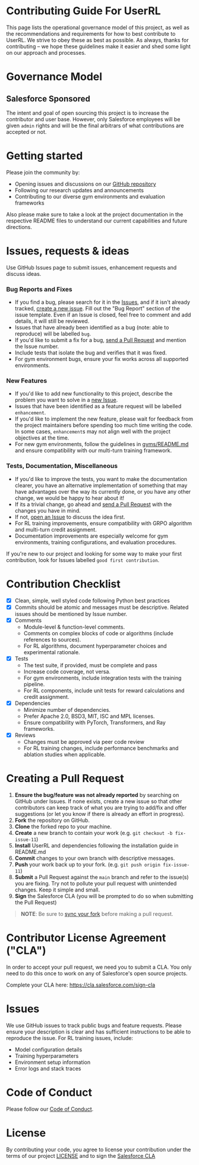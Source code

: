 # Contributing Guide For UserRL

This page lists the operational governance model of this project, as well as the recommendations and requirements for how to best contribute to UserRL. We strive to obey these as best as possible. As always, thanks for contributing – we hope these guidelines make it easier and shed some light on our approach and processes.

# Governance Model

## Salesforce Sponsored

The intent and goal of open sourcing this project is to increase the contributor and user base. However, only Salesforce employees will be given `admin` rights and will be the final arbitrars of what contributions are accepted or not.

# Getting started

Please join the community by:
- Opening issues and discussions on our [GitHub repository](https://github.com/SalesforceAIResearch/UserRL)
- Following our research updates and announcements
- Contributing to our diverse gym environments and evaluation frameworks

Also please make sure to take a look at the project documentation in the respective README files to understand our current capabilities and future directions.

# Issues, requests & ideas

Use GitHub Issues page to submit issues, enhancement requests and discuss ideas.

### Bug Reports and Fixes
-  If you find a bug, please search for it in the [Issues](https://github.com/SalesforceAIResearch/UserRL/issues), and if it isn't already tracked,
   [create a new issue](https://github.com/SalesforceAIResearch/UserRL/issues/new). Fill out the "Bug Report" section of the issue template. Even if an Issue is closed, feel free to comment and add details, it will still be reviewed.
-  Issues that have already been identified as a bug (note: able to reproduce) will be labelled `bug`.
-  If you'd like to submit a fix for a bug, [send a Pull Request](#creating_a_pull_request) and mention the Issue number.
  -  Include tests that isolate the bug and verifies that it was fixed.
  -  For gym environment bugs, ensure your fix works across all supported environments.

### New Features
-  If you'd like to add new functionality to this project, describe the problem you want to solve in a [new Issue](https://github.com/SalesforceAIResearch/UserRL/issues/new).
-  Issues that have been identified as a feature request will be labelled `enhancement`.
-  If you'd like to implement the new feature, please wait for feedback from the project
   maintainers before spending too much time writing the code. In some cases, `enhancement`s may
   not align well with the project objectives at the time.
-  For new gym environments, follow the guidelines in [gyms/README.md](gyms/README.md) and ensure compatibility with our multi-turn training framework.

### Tests, Documentation, Miscellaneous
-  If you'd like to improve the tests, you want to make the documentation clearer, you have an
   alternative implementation of something that may have advantages over the way its currently
   done, or you have any other change, we would be happy to hear about it!
  -  If its a trivial change, go ahead and [send a Pull Request](#creating_a_pull_request) with the changes you have in mind.
  -  If not, [open an Issue](https://github.com/SalesforceAIResearch/UserRL/issues/new) to discuss the idea first.
-  For RL training improvements, ensure compatibility with GRPO algorithm and multi-turn credit assignment.
-  Documentation improvements are especially welcome for gym environments, training configurations, and evaluation procedures.

If you're new to our project and looking for some way to make your first contribution, look for
Issues labelled `good first contribution`.

# Contribution Checklist

- [x] Clean, simple, well styled code following Python best practices
- [x] Commits should be atomic and messages must be descriptive. Related issues should be mentioned by Issue number.
- [x] Comments
  - Module-level & function-level comments.
  - Comments on complex blocks of code or algorithms (include references to sources).
  - For RL algorithms, document hyperparameter choices and experimental rationale.
- [x] Tests
  - The test suite, if provided, must be complete and pass
  - Increase code coverage, not versa.
  - For gym environments, include integration tests with the training pipeline.
  - For RL components, include unit tests for reward calculations and credit assignment.
- [x] Dependencies
  - Minimize number of dependencies.
  - Prefer Apache 2.0, BSD3, MIT, ISC and MPL licenses.
  - Ensure compatibility with PyTorch, Transformers, and Ray frameworks.
- [x] Reviews
  - Changes must be approved via peer code review
  - For RL training changes, include performance benchmarks and ablation studies when applicable.

# Creating a Pull Request

1. **Ensure the bug/feature was not already reported** by searching on GitHub under Issues.  If none exists, create a new issue so that other contributors can keep track of what you are trying to add/fix and offer suggestions (or let you know if there is already an effort in progress).
2. **Fork** the repository on GitHub.
3. **Clone** the forked repo to your machine.
4. **Create** a new branch to contain your work (e.g. `git checkout -b fix-issue-11`)
5. **Install** UserRL and dependencies following the installation guide in README.md
6. **Commit** changes to your own branch with descriptive messages.
7. **Push** your work back up to your fork. (e.g. `git push origin fix-issue-11`)
8. **Submit** a Pull Request against the `main` branch and refer to the issue(s) you are fixing. Try not to pollute your pull request with unintended changes. Keep it simple and small.
9. **Sign** the Salesforce CLA (you will be prompted to do so when submitting the Pull Request)

> **NOTE**: Be sure to [sync your fork](https://help.github.com/articles/syncing-a-fork/) before making a pull request.

# Contributor License Agreement ("CLA")
In order to accept your pull request, we need you to submit a CLA. You only need
to do this once to work on any of Salesforce's open source projects.

Complete your CLA here: <https://cla.salesforce.com/sign-cla>

# Issues
We use GitHub issues to track public bugs and feature requests. Please ensure your description is
clear and has sufficient instructions to be able to reproduce the issue. For RL training issues,
include:
- Model configuration details
- Training hyperparameters
- Environment setup information
- Error logs and stack traces

# Code of Conduct
Please follow our [Code of Conduct](CODE_OF_CONDUCT.md).

# License
By contributing your code, you agree to license your contribution under the terms of our project [LICENSE](LICENSE.txt) and to sign the [Salesforce CLA](https://cla.salesforce.com/sign-cla)
